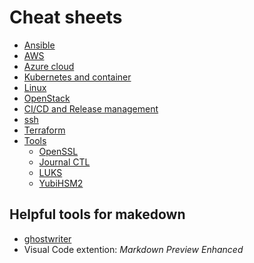 Cheat sheets
============

* [Ansible](ansible/)
* [AWS](aws/README.md)
* [Azure cloud](azure/)
* [Kubernetes and container](k8s_and_container/README.md)
* [Linux](linux/)
* [OpenStack](openstack.md)
* [CI/CD and Release management](cicd/README.md)
* [ssh](tools/ssh.md)
* [Terraform](terraform/)
* [Tools](tools/)
  * [OpenSSL](tools/openssl.md)
  * [Journal CTL](tool/journalctl.md)
  * [LUKS](tools/luks.yml)
  * [YubiHSM2](tools/yubihsm2.md)

Helpful tools for makedown
--------------------------

* [ghostwriter](http://github.com/wereturtle/ghostwriter)
* Visual Code extention: *Markdown Preview Enhanced*